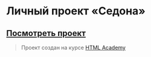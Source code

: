 # Личный проект «Седона»

## <a href="https://dariasiluyanova.github.io/1489759-sedona-30/"> Посмотреть проект </a>

> Проект создан на курсе <a href="https://htmlacademy.ru/">HTML Academy</a>
